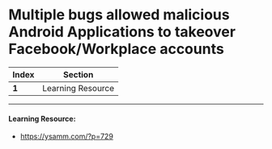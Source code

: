 # Multiple bugs allowed malicious Android Applications to takeover Facebook/Workplace accounts

Index | Section
--- | ---
**1** | Learning Resource

___


#### Learning Resource: 

* https://ysamm.com/?p=729

